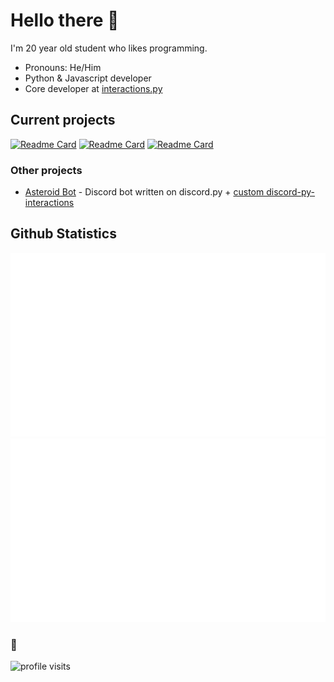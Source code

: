 # Hello there 👋

I'm 20 year old student who likes programming.

- Pronouns: He/Him
- Python & Javascript developer
- Core developer at [interactions.py](https://github.com/interactions-py/library)

## Current projects
[![Readme Card](https://github-readme-stats.vercel.app/api/pin/?username=interactions-py&repo=library&show_owner=true)](https://github.com/interactions-py/library)
[![Readme Card](https://github-readme-stats.vercel.app/api/pin/?username=Damego&repo=anilibria.py)](https://github.com/Damego/anilibria.py)
[![Readme Card](https://github-readme-stats.vercel.app/api/pin/?username=Damego&repo=ETIS-mobile)](https://github.com/Damego/ETIS-mobile)

### Other projects
- [Asteroid Bot](https://github.com/Damego/Asteroid-Discord-Bot) - Discord bot written on discord.py + [custom discord-py-interactions](https://github.com/Damego/discord-py-interactions)

## Github Statistics

![gh-stats](https://raw.githubusercontent.com/Damego/github-stats/master/generated/overview.svg)
![gh-stats](https://raw.githubusercontent.com/Damego/github-stats/master/generated/languages.svg)

### 👀

![profile visits](https://komarev.com/ghpvc/?username=Damego&color=blue)
